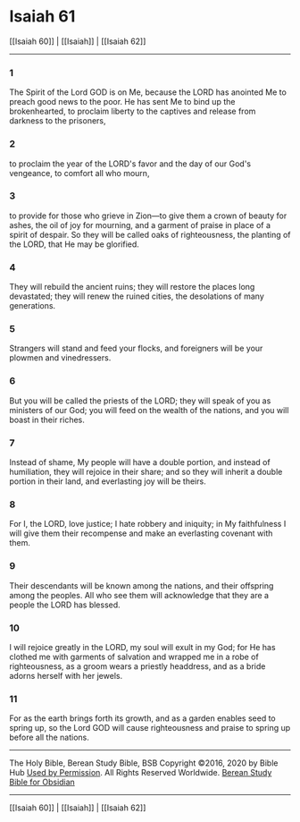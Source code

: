 # Isaiah 61

[[Isaiah 60]] | [[Isaiah]] | [[Isaiah 62]]

---

### 1
The Spirit of the Lord GOD is on Me, because the LORD has anointed Me to preach good news to the poor. He has sent Me to bind up the brokenhearted, to proclaim liberty to the captives and release from darkness to the prisoners,

### 2
to proclaim the year of the LORD's favor and the day of our God's vengeance, to comfort all who mourn,

### 3
to provide for those who grieve in Zion—to give them a crown of beauty for ashes, the oil of joy for mourning, and a garment of praise in place of a spirit of despair. So they will be called oaks of righteousness, the planting of the LORD, that He may be glorified.

### 4
They will rebuild the ancient ruins; they will restore the places long devastated; they will renew the ruined cities, the desolations of many generations.

### 5
Strangers will stand and feed your flocks, and foreigners will be your plowmen and vinedressers.

### 6
But you will be called the priests of the LORD; they will speak of you as ministers of our God; you will feed on the wealth of the nations, and you will boast in their riches.

### 7
Instead of shame, My people will have a double portion, and instead of humiliation, they will rejoice in their share; and so they will inherit a double portion in their land, and everlasting joy will be theirs.

### 8
For I, the LORD, love justice; I hate robbery and iniquity; in My faithfulness I will give them their recompense and make an everlasting covenant with them.

### 9
Their descendants will be known among the nations, and their offspring among the peoples. All who see them will acknowledge that they are a people the LORD has blessed.

### 10
I will rejoice greatly in the LORD, my soul will exult in my God; for He has clothed me with garments of salvation and wrapped me in a robe of righteousness, as a groom wears a priestly headdress, and as a bride adorns herself with her jewels.

### 11
For as the earth brings forth its growth, and as a garden enables seed to spring up, so the Lord GOD will cause righteousness and praise to spring up before all the nations.

---

The Holy Bible, Berean Study Bible, BSB
Copyright ©2016, 2020 by Bible Hub
[Used by Permission](https://berean.bible/terms.htm). All Rights Reserved Worldwide.
[Berean Study Bible for Obsidian](https://github.com/gapmiss/berean-study-bible-for-obsidian)

---

[[Isaiah 60]] | [[Isaiah]] | [[Isaiah 62]]

